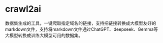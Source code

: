 # crawl2ai
数据集生成的工具，一键爬取指定域名的链接，支持把链接转换成大模型友好的markdown文件，支持将markdown文件通过ChatGPT、deepseek、Gemma等大模型转换成训练大模型可用的数据集。
